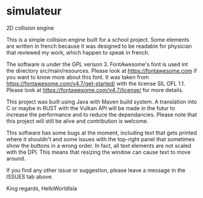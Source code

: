 # simulateur
2D collision engine

This is a simple collision engine built for a school project. Some elements are written in french because it was designed to be readable for physician that reviewed my work, which happen to speak in french.

The software is under the GPL verison 3.
FontAwesome's font is used int the directory src/main/resources. Please look at https://fontawesome.com if you want to know more about this font.
It was taken from https://fontawesome.com/v4.7/get-started/ with the license SIL OFL 1.1. Please look at https://fontawesome.com/v4.7/license/ for more details.


This project was built using Java with Maven build system. A translation into C or maybe in RUST with the Vulkan API will be made in the futur to increase the performance and to reduce the dependancies. Please note that this project will still be alive and contribution is welcome.

This software has some bugs at the moment, including text that gets printed where it shouldn't and some issues with the top-right panel that sometimes show the buttons in a wrong order.
In fact, all text elements are not scaled with the DPI. This means that resizing the window can cause text to move around.

If you find any other issue or suggestion, please leave a message in the ISSUES tab above.

King regards,
HelloWorldlsla
